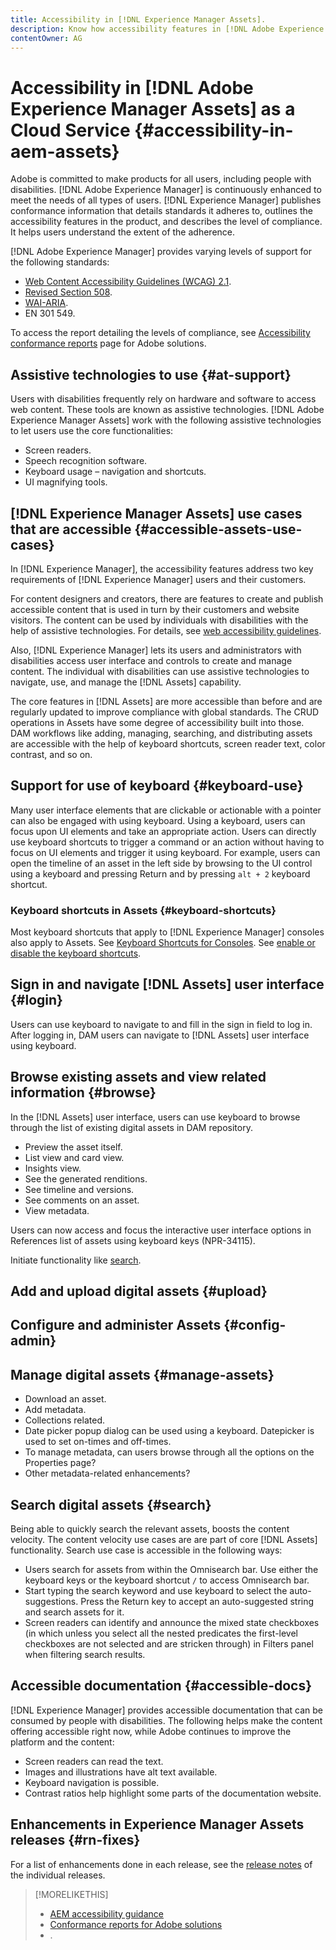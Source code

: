 ```yaml
---
title: Accessibility in [!DNL Experience Manager Assets].
description: Know how accessibility features in [!DNL Adobe Experience Manager] as a Cloud Service help disabled users.
contentOwner: AG
---
```


<!--
Original scope of this article for Core Assets for all a11y topics is around the following topics. This has changed since then but keeping this list of topics for posterity's sake.

* Convert the absolute doc links to relative links.
* Add an overview
* Compile a list of enhancements done in the last ~1 year.
* Top-level actions supported, such as clickable UI elements, keyboard shortcuts, popup dialogs, etc.)
* Specific user tasks supported, such as, download assets, datepicker, editing metadata, etc.
* Support matrix of user tasks with browsers and screen readers + OSes combinations
* Exceptions that users should be aware of.
* CTA – what is next and more info from AEM team
  * Link to ACRs on a.com.
  * Generic a11y info by Adobe to begin with.
  * Examples of other a11y DX Docs from Elle.
  * Link to a11y-specific channels to report issues, seek support, or request enhancements, if any. Available info from Elle.
-->

# Accessibility in [!DNL Adobe Experience Manager Assets] as a Cloud Service {#accessibility-in-aem-assets}

Adobe is committed to make products for all users, including people with disabilities. [!DNL Adobe Experience Manager] is continuously enhanced to meet the needs of all types of users. [!DNL Experience Manager] publishes conformance information that details standards it adheres to, outlines the accessibility features in the product, and describes the level of compliance. It helps users understand the extent of the adherence.

[!DNL Adobe Experience Manager] provides varying levels of support for the following standards:

* [Web Content Accessibility Guidelines (WCAG) 2.1](https://www.w3.org/TR/WCAG/).
* [Revised Section 508](https://www.access-board.gov/guidelines-and-standards/communications-and-it/about-the-ict-refresh/final-rule/text-of-the-standards-and-guidelines).
* [WAI-ARIA](https://www.w3.org/WAI/standards-guidelines/aria/).
* EN 301 549.

To access the report detailing the levels of compliance, see [Accessibility conformance reports](https://www.adobe.com/accessibility/compliance.html) page for Adobe solutions.

## Assistive technologies to use {#at-support}

Users with disabilities frequently rely on hardware and software to access web content. These tools are known as assistive technologies. [!DNL Adobe Experience Manager Assets] work with the following assistive technologies to let users use the core functionalities:

* Screen readers.
* Speech recognition software.
* Keyboard usage – navigation and shortcuts.
* UI magnifying tools.

## [!DNL Experience Manager Assets] use cases that are accessible {#accessible-assets-use-cases}

In [!DNL Experience Manager], the accessibility features address two key requirements of [!DNL Experience Manager] users and their customers.

For content designers and creators, there are features to create and publish accessible content that is used in turn by their customers and website visitors. The content can be used by individuals with disabilities with the help of assistive technologies. For details, see [web accessibility guidelines](/help/onboarding/accessibility/web-accessibility.md).

Also, [!DNL Experience Manager] lets its users and administrators with disabilities access user interface and controls to create and manage content. The individual with disabilities can use assistive technologies to navigate, use, and manage the [!DNL Assets] capability.

The core features in [!DNL Assets] are more accessible than before and are regularly updated to improve compliance with global standards. The CRUD operations in Assets have some degree of accessibility built into those. DAM workflows like adding, managing, searching, and distributing assets are accessible with the help of keyboard shortcuts, screen reader text, color contrast, and so on.

## Support for use of keyboard {#keyboard-use}

Many user interface elements that are clickable or actionable with a pointer can also be engaged with using keyboard. Using a keyboard, users can focus upon UI elements and take an appropriate action. Users can directly use keyboard shortcuts to trigger a command or an action without having to focus on UI elements and trigger it using keyboard. For example, users can open the timeline of an asset in the left side by browsing to the UI control using a keyboard and pressing Return and by pressing `alt + 2` keyboard shortcut.

<!-- TBD items:

* The button/menu to toggle between list view and card view exposes relevant info to the screen readers. What about column view option? This info can go into ‘basic handling’ info aka article to ‘understand and use the workspace’.
* How to open and browse through the profile popup dialog in [!DNL Experience Manager] UI using a keyboard? The navigation does not match the order of visual display of options on the UI. This info can go into ‘basic handling’ info aka article to ‘understand and use the workspace’. What about setting preferences and impersonating a user?
* Using the [!DNL Experience Manager] tag browser and operating the buttons like delete tag? This info can go into ‘basic handling’ info aka article to ‘understand and use the workspace’.
* Read-only form fields can be focused with the keyboard. Can users tab to these fields to understand the contents and are they able to copy text from the fields?
-->

### Keyboard shortcuts in Assets {#keyboard-shortcuts}

<!-- TBD: Add here only those keyboard shortcuts that work for/with Assets. Do with Oct release. File Jira.
-->

Most keyboard shortcuts that apply to [!DNL Experience Manager] consoles also apply to Assets. See [Keyboard Shortcuts for Consoles](https://docs.adobe.com/content/help/en/experience-manager-65/authoring/essentials/keyboard-shortcuts.html). See [enable or disable the keyboard shortcuts](/help/sites-cloud/authoring/getting-started/keyboard-shortcuts.md).

## Sign in and navigate [!DNL Assets] user interface {#login}

Users can use keyboard to navigate to and fill in the sign in field to log in. After logging in, DAM users can navigate to [!DNL Assets] user interface using keyboard.

## Browse existing assets and view related information {#browse}

In the [!DNL Assets] user interface, users can use keyboard to browse through the list of existing digital assets in DAM repository.

* Preview the asset itself.
* List view and card view.
* Insights view.
* See the generated renditions.
* See timeline and versions.
* See comments on an asset.
* View metadata.

Users can now access and focus the interactive user interface options in References list of assets using keyboard keys (NPR-34115).

Initiate functionality like [search](#search).

## Add and upload digital assets {#upload}

## Configure and administer Assets {#config-admin}

<!-- 
* List the a11y fixes in workflows to configure and administer [!DNL Experience Manager Assets]?
* Some enhancements in Processing profiles creation or application to a folder?
* Some enhancements to metadata properties UI?
-->

## Manage digital assets {#manage-assets}

* Download an asset.
* Add metadata.
* Collections related.
* Date picker popup dialog can be used using a keyboard. Datepicker is used to set on-times and off-times.
* To manage metadata, can users browse through all the options on the Properties page?
* Other metadata-related enhancements?

## Search digital assets {#search}

Being able to quickly search the relevant assets, boosts the content velocity. The content velocity use cases are are part of core [!DNL Assets] functionality. Search use case is accessible in the following ways:

* Users search for assets from within the Omnisearch bar. Use either the keyboard keys or the keyboard shortcut `/` to access Omnisearch bar.
* Start typing the search keyword and use keyboard to select the auto-suggestions. Press the Return key to accept an auto-suggested string and search assets for it.
* Screen readers can identify and announce the mixed state checkboxes (in which unless you select all the nested predicates the first-level checkboxes are not selected and are stricken through) in Filters panel when filtering search results.

## Accessible documentation {#accessible-docs}

[!DNL Experience Manager] provides accessible documentation that can be consumed by people with disabilities. The following helps make the content offering accessible right now, while Adobe continues to improve the platform and the content:

* Screen readers can read the text.
* Images and illustrations have alt text available.
* Keyboard navigation is possible.
* Contrast ratios help highlight some parts of the documentation website.

<!-- 
## More resources for accessibility {#a11y-resources}

TBD: If anyone is aware of AEM-specific resources that help users leverage any accessibility features or use any assistive technology with AEM, please share or leave a link here.
-->

## Enhancements in Experience Manager Assets releases {#rn-fixes}

For a list of enhancements done in each release, see the [release notes](https://docs.adobe.com/content/help/en/experience-manager-cloud-service/release-notes/home.html) of the individual releases.

>[!MORELIKETHIS]
>
>* [AEM accessibility guidance](/help/onboarding/accessibility/web-accessibility.md)
>* [Conformance reports for Adobe solutions](https://www.adobe.com/accessibility/compliance.html)
>* []().

<!-- <!-- TBD: Just listing the RN enhancements here too for the sake of collating in this article. Remove this section later.


•	
•	Screen reader now announce the options in search filter as expandable accordions (NPR-34104). 
•	Search page and search result page now have more informative titles for better understanding of screen reader users (NPR-34093). 
•	Screen readers now announce the options to delete the selected tags in Basic tab of asset Properties buttons to delete the selected tags (NPR-33972). 
•	The elements in each row in list view are now correctly announced as the elements of the same row by screen readers (NPR-33932). 
•	User focus when navigating using Tab key now correctly moves to the close option in version preview (NPR-33863). 
•	User focus now correctly moves to search icon after Omnisearch is closed (NPR-33705). 
•	The actionable user interface options now have more prominent visual focus with enhanced contrast when focused using keyboard keys. Therefore, sighted keyboard users can now differentiate the focused areas (NPR-33542). 
•	The drag functionality using keyboard now correctly functions in Metadata Schema Editor in browse mode of screen reader (CQ-4296326). 
•	In the link sharing dialog, when navigating in browse mode, the screen readers, 
o	now do not narrate the table information as soon as the dialog is loaded. 
o	can navigate to all the listed auto-suggestions. 
o	now narrate the displayed auto-suggestions for the Add Email Address/Search (CQ-4294232). 
•	Use of the Esc key to remove the quick action icons from thumbnail view no longer removes keyboard focus from the last focused item (CQ-4293554). 
•	Screen reader now announces text alternatives, which depict their functionality, for icons (such as chevrons) instead of their literal names (CQ-4272943). 
•	Keyboard focus now successfully moves to Flyout, InlineZoom, Shoppable_Banner, Zoom_dark, Zoom_light, ZoomVertical_dark, and ZoomVertical_light options when navigating using keyboard Tab key in asset details Viewers in Dynamic Media (CQ-4290605). 
•	Save & Close option on asset Properties page can now be accessed using keyboard keys (NPR-34107). 
•	Error messages due to incorrect username and password combinations on login page are now announced by screen readers each time the error occurs (NPR-33722). 
•	In Experience Manager header section, when navigating in browse mode, screen reader now announces, 
o	auto edited suggestions in Type to search in Omnisearch. 
o	the state as expanded or collapsed for Solutions, Help, Inbox and User options. 
o	the Searching Help status message that is displayed when user enters a search string in Search for Help field under Help option
o	the error message if incorrect value is entered in Impersonate as field under User option and focus correctly moves to the text field (NPR-33804).

•	User can now move focus using keyboard keys within: 
o	Search/Add Email Address field in Link Sharing dialog. 
o	Add User or Group field under Closed User Group in Permissions tab of folder Properties (NPR-34452). 

•	GRANITE-28726 - This was a keyboard accessibility issue where if user quits omnisearch focus wasn't moving to the search button again.
•	CQ-4300021 - Having selected an asset in Assets UI, pressing `alt + 4` (existing shortcut combination) opens References in the left panel. Tabbing through, navigates through the none zero reference entries, across assets, sites, forms, livecopies, etc.
•	CQ-4294530 - This was platform issue which assets team fixed. Updated search result page title(<title>) to "Location: Assets | AEM Search". The word 'Assets' in the title can be Sites, Experience Fragments etc. based on search location.
•	CQ-4293591 - Not a bug.
•	CQ-4293383 - The bug was no longer applicable when we moved the userpicker in link share dialog to use foundation-autocomplete. Unlike foundation-userpicker, foundation-autocomplete does not have a down chevron icon.
•	CQ-4293363 - 
•	On any page in AEM, navigate to the icons on the shell menubar in the browse mode of NVDA -
1. While navigating through the items in the menu bar, each item should be properly announced by NVDA.
2. Press enter on Search icon. NVDA should announce ""type to search"" so that user knows they are in the search field and can start typing string(s) to search.
3. All the shell menubar items should correctly announce their state when they are expanded by pressing enter key and collapsed by pressing escape key.
4. When inside Help menu in shell menubar, typing any string to search reveals a spinner until the search results are fetched. The users should be indicated that search is in progress by announcing "Searching help".
5. Pressing enter on User button in shell menubar opens the dialog where users can impersonate the logged in user. However, pressing Ok button without selecting any user to impersonate shows an error message asking user to type in a userID to impersonate. This error message should be correctly announced for screen reader users."
•	CQ-4282133 - Close button in a coral-dialog wasn't accessible through keyboard, due to which user cannot trigger close button through keyboard press in version preview dialog. After fix, user can close dialog through close button using keyboard.
•	CQ-4281109 - No documentation update required
•	CQ-4281110 - Screen reader not interpreting 'Enter path', 'Select tag(s)' edit field and the 'Open Selection Dialog' button correctly
•	Combobox has now implemented the 1.2 of the WAI-ARIA ComboBox design pattern.
•	CQ-4273122 - Assets of video/audio type will have aria-label in format "Multimedia player: <Title>" so users relying on screen-reader will get to know that they are video/audio assets.
•	CQ-4273120 - No documentation update required as there is no effect on the UI. It was more like a "best practice" issue.
•	CQ-4273103 - No effect on UI. This issue was to improve screenreader accessibility of coral-accordion component.
•	CQ-4273029 - No effect on UI. This issue was to fix screenreader accessibility of "Save" , "Save and Close" button metadata editor page. We have fixed role and other accessibility attribute such as aria-label etc.
•	CQ-4273028 - No update required
•	CQ-4273025 - No documentation update required
•	CQ-4273015 - 
•	Changes roles for steplist in accordance to accessibility standards. This was changed in coral component, changes will be visible across platform areas wherever steplist component is used
•	Voice over will announce the state of the steps (i.e completed , current , not complete).
•	Each coral-step should have role="listitem", with aria-setsize set to the total number of coral-steps in the coral-steplist, and aria-posinset set to the index position of each coral-step within the coral-steplist. These list items are not interactive and should not have a tabindex attribute.
•	Each coral-step should have as its child an a[href] or an element with [role="link"][tabindex="0"] that will receive focus and display the focused style.
•	No documentation update required"
•	CQ-4272954 - On AEM login page, previously "Incorrect username/password" error is announced only once. With the fix this error is announced on each invalid login attempt.
•	CQ-4272943 - Adds appropriate role and text to previous and next buttons in case of Asset details page, Adds role and text option to inbox icon present at top of page, adds role and text option to insight elements including usage count, click count, impression count.
•	CQ-4271825 - This is a feature enhancement to introduce 'row headers' for coral-table rows. In list view, Name column of asset is treated as row headers. When user is navigating to different cells in list view through keyboard, row header(asset name) is announced along with cell value to indicate row/asset correspondence.
•	CQ-4271712 - 
•	Start workflow and Save as version actions visible in Assets UI, when an asset is selected, is now accessible by keyboard, tabbing through the form elements.
•	Comments in the asset timeline are now accessible by keyboard, by tabbing through them
•	View Settings in Assets UI is now accessible by keyboard. User can navigate through the available card sizes using arrow keys, and select and tab through to navigate through and set other elements in the existing View Settings view."

-->
